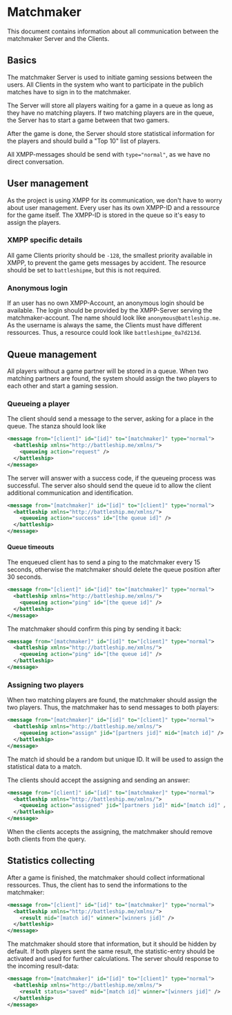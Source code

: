 # Matchmaker

This document contains information about all communication between the matchmaker Server and the Clients.

## Basics

The matchmaker Server is used to initiate gaming sessions between the users. All Clients in the system who want to participate in the publich matches have to sign in to the matchmaker.

The Server will store all players waiting for a game in a queue as long as they have no matching players. If two matching players are in the queue, the Server has to start a game between that two gamers.

After the game is done, the Server should store statistical information for the players and should build a "Top 10" list of players.

All XMPP-messages should be send with ```type="normal"```, as we have no direct conversation.

## User management

As the project is using XMPP for its communication, we don't have to worry about user management. Every user has its own XMPP-ID and a ressource for the game itself. The XMPP-ID is stored in the queue so it's easy to assign the players.


### XMPP specific details

All game Clients priority should be ```-128```, the smallest priority available in XMPP, to prevent the game gets messages by accident. The resource should be set to ```battleshipme```, but this is not required.

### Anonymous login

If an user has no own XMPP-Account, an anonymous login should be available. The login should be provided by the XMPP-Server serving the matchmaker-account. The name should look like ```anonymous@battleship.me```. As the username is always the same, the Clients must have different ressources. Thus, a resource could look like ```battleshipme_0a7d213d```.

## Queue management

All players without a game partner will be stored in a queue. When two matching partners are found, the system should assign the two players to each other and start a gaming session.

### Queueing a player

The client should send a message to the server, asking for a place in the queue. The stanza should look like

```xml
<message from="[client]" id="[id]" to="[matchmaker]" type="normal">
  <battleship xmlns="http://battleship.me/xmlns/">
    <queueing action="request" />
  </battleship>
</message>
```

The server will answer with a success code, if the queueing process was successful. The server also should send the queue id to allow the client additional communication and identification.

```xml
<message from="[matchmaker]" id="[id]" to="[client]" type="normal">
  <battleship xmlns="http://battleship.me/xmlns/">
    <queueing action="success" id="[the queue id]" />
  </battleship>
</message>
```

#### Queue timeouts

The enqueued client has to send a ping to the matchmaker every 15 seconds, otherwise the matchmaker should delete the queue position after 30 seconds.

```xml
<message from="[client]" id="[id]" to="[matchmaker]" type="normal">
  <battleship xmlns="http://battleship.me/xmlns/">
    <queueing action="ping" id="[the queue id]" />
  </battleship>
</message>
```

The matchmaker should confirm this ping by sending it back:

```xml
<message from="[matchmaker]" id="[id]" to="[client]" type="normal">
  <battleship xmlns="http://battleship.me/xmlns/">
    <queueing action="ping" id="[the queue id]" />
  </battleship>
</message>
```

### Assigning two players

When two matching players are found, the matchmaker should assign the two players. Thus, the matchmaker has to send messages to both players:

```xml
<message from="[matchmaker]" id="[id]" to="[client]" type="normal">
  <battleship xmlns="http://battleship.me/xmlns/">
    <queueing action="assign" jid="[partners jid]" mid="[match id]" />
  </battleship>
</message>
```

The match id should be a random but unique ID. It will be used to assign the statistical data to a match.

The clients should accept the assigning and sending an answer:

```xml
<message from="[client]" id="[id]" to="[matchmaker]" type="normal">
  <battleship xmlns="http://battleship.me/xmlns/">
    <queueing action="assigned" jid="[partners jid]" mid="[match id]" />
  </battleship>
</message>
```

When the clients accepts the assigning, the matchmaker should remove both clients from the query.

## Statistics collecting

After a game is finished, the matchmaker should collect informational ressources. Thus, the client has to send the informations to the matchmaker:

```xml
<message from="[client]" id="[id]" to="[matchmaker]" type="normal">
  <battleship xmlns="http://battleship.me/xmlns/">
    <result mid="[match id]" winner="[winners jid]" />
  </battleship>
</message>
```

The matchmaker should store that information, but it should be hidden by default. If both players sent the same result, the statistic-entry should be activated and used for further calculations. The server should response to the incoming result-data:

```xml
<message from="[matchmaker]" id="[id]" to="[client]" type="normal">
  <battleship xmlns="http://battleship.me/xmlns/">
    <result status="saved" mid="[match id]" winner="[winners jid]" />
  </battleship>
</message>
```
